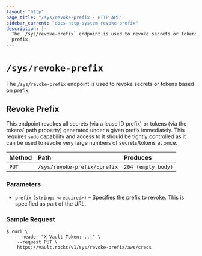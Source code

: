 ```yaml
---
layout: "http"
page_title: "/sys/revoke-prefix - HTTP API"
sidebar_current: "docs-http-system-revoke-prefix"
description: |-
  The `/sys/revoke-prefix` endpoint is used to revoke secrets or tokens based on
  prefix.
---
```


# `/sys/revoke-prefix`

The `/sys/revoke-prefix` endpoint is used to revoke secrets or tokens based on
prefix.

## Revoke Prefix

This endpoint revokes all secrets (via a lease ID prefix) or tokens (via the
tokens' path property) generated under a given prefix immediately. This requires
`sudo` capability and access to it should be tightly controlled as it can be
used to revoke very large numbers of secrets/tokens at once.

| Method   | Path                         | Produces               |
| :------- | :--------------------------- | :--------------------- |
| `PUT`    | `/sys/revoke-prefix/:prefix` | `204 (empty body)`     |

### Parameters

- `prefix` `(string: <required>)` – Specifies the prefix to revoke. This is
  specified as part of the URL.

### Sample Request

```
$ curl \
    --header "X-Vault-Token: ..." \
    --request PUT \
    https://vault.rocks/v1/sys/revoke-prefix/aws/creds
```
